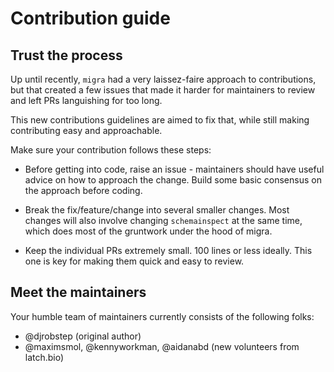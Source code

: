 # Contribution guide

## Trust the process

Up until recently, `migra` had a very laissez-faire approach to contributions, but that created a few issues that made it harder for maintainers to review and left PRs languishing for too long.

This new contributions guidelines are aimed to fix that, while still making contributing easy and approachable.

Make sure your contribution follows these steps:

- Before getting into code, raise an issue - maintainers should have useful advice on how to approach the change. Build some basic consensus on the approach before coding.

- Break the fix/feature/change into several smaller changes. Most changes will also involve changing `schemainspect` at the same time, which does most of the gruntwork under the hood of migra.

- Keep the individual PRs extremely small. 100 lines or less ideally. This one is key for making them quick and easy to review.

## Meet the maintainers

Your humble team of maintainers currently consists of the following folks:

- @djrobstep (original author)
- @maximsmol, @kennyworkman, @aidanabd (new volunteers from latch.bio)

